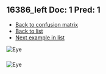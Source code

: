 ## 16386_left Doc: 1 Pred: 1
- [Back to confusion matrix](https://github.com/juliandewit/kaggle_retinopathy/blob/master/matrix.md)
- [Back to list](https://github.com/juliandewit/kaggle_retinopathy/blob/master/lists/11/list.md)
- [Next example in list](https://github.com/juliandewit/kaggle_retinopathy/blob/master/lists/11/16/16458_left.md)

![Eye](https://retinopaty.blob.core.windows.net/size1024/16386_left_1.jpeg)

### 

![Eye]()
